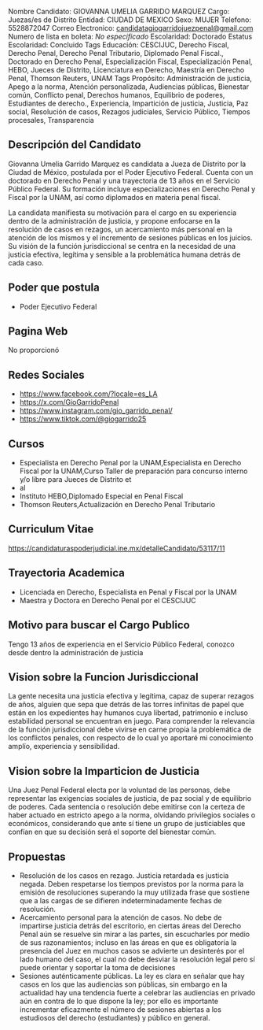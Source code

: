 Nombre Candidato: GIOVANNA UMELIA GARRIDO MARQUEZ
Cargo: Juezas/es de Distrito
Entidad: CIUDAD DE MEXICO
Sexo: MUJER
Telefono: 5528872047
Correo Electronico: candidatagiogarridojuezpenal@gmail.com
Numero de lista en boleta: *No especificado*
Escolaridad: Doctorado
Estatus Escolaridad: Concluido
Tags Educación: CESCIJUC, Derecho Fiscal, Derecho Penal, Derecho Penal Tributario, Diplomado Penal Fiscal., Doctorado en Derecho Penal, Especialización Fiscal, Especialización Penal, HEBO, Jueces de Distrito, Licenciatura en Derecho, Maestría en Derecho Penal, Thomson Reuters, UNAM
Tags Propósito: Administración de justicia, Apego a la norma, Atención personalizada, Audiencias públicas, Bienestar común, Conflicto penal, Derechos humanos, Equilibrio de poderes, Estudiantes de derecho., Experiencia, Impartición de justicia, Justicia, Paz social, Resolución de casos, Rezagos judiciales, Servicio Público, Tiempos procesales, Transparencia


## Descripción del Candidato 

Giovanna Umelia Garrido Marquez es candidata a Jueza de Distrito por la Ciudad de México, postulada por el Poder Ejecutivo Federal. Cuenta con un doctorado en Derecho Penal y una trayectoria de 13 años en el Servicio Público Federal. Su formación incluye especializaciones en Derecho Penal y Fiscal por la UNAM, así como diplomados en materia penal fiscal.

La candidata manifiesta su motivación para el cargo en su experiencia dentro de la administración de justicia, y propone enfocarse en la resolución de casos en rezagos, un acercamiento más personal en la atención de los mismos y el incremento de sesiones públicas en los juicios. Su visión de la función jurisdiccional se centra en la necesidad de una justicia efectiva, legítima y sensible a la problemática humana detrás de cada caso.


## Poder que postula

- Poder Ejecutivo Federal


## Pagina Web

No proporcionó


## Redes Sociales

- https://www.facebook.com/?locale=es_LA
- https://x.com/GioGarridoPenal
- https://www.instagram.com/gio_garrido_penal/
- https://www.tiktok.com/@giogarrido25


## Cursos

- Especialista en Derecho Penal por la UNAM,Especialista en Derecho Fiscal por la UNAM,Curso Taller de preparación para concurso interno y/o libre para Jueces de Distrito et
- al
- Instituto HEBO,Diplomado Especial en Penal Fiscal
- Thomson Reuters,Actualización en Derecho Penal Tributario


## Curriculum Vitae

https://candidaturaspoderjudicial.ine.mx/detalleCandidato/53117/11


## Trayectoria Academica

- Licenciada en Derecho, Especialista en Penal y Fiscal por la UNAM
- Maestra y Doctora en Derecho Penal por el CESCIJUC


## Motivo para buscar el Cargo Publico

Tengo 13 años de experiencia en el Servicio Público Federal, conozco desde dentro la administración de justicia


## Vision sobre la Funcion Jurisdiccional

La gente necesita una justicia efectiva y legítima, capaz de superar rezagos de años, alguien que sepa que detrás de las torres infinitas de papel que están en los expedientes hay humanos cuya libertad, patrimonio e incluso estabilidad personal se encuentran en juego. Para comprender la relevancia de la función jurisdiccional debe vivirse en carne propia la problemática de los conflictos penales, con respecto de lo cual yo aportaré mi conocimiento amplío, experiencia y sensibilidad.


## Vision sobre la Imparticion de Justicia

Una Juez Penal Federal electa por la voluntad de las personas, debe representar las exigencias sociales de justicia, de paz social y de equilibrio de poderes. Cada sentencia o resolución debe emitirse con la certeza de haber actuado en estricto apego a la norma, olvidando privilegios sociales o económicos, considerando que ante sí tiene un grupo de justiciables que confían en que su decisión será el soporte del bienestar común.


## Propuestas

- Resolución de los casos en rezago. Justicia retardada es justicia negada. Deben respetarse los tiempos previstos por la norma para la emisión de resoluciones superando la muy utilizada frase que sostiene que  a las cargas de  se difieren indeterminadamente fechas de resolución.
- Acercamiento personal para la atención de casos. No debe de impartirse justicia detrás del escritorio, en ciertas áreas del Derecho Penal aún se resuelve sin mirar a las partes, sin escucharles por medio de sus razonamientos; incluso en las áreas en que es obligatoria la presencia del Juez en muchos casos se advierte un desinterés por el lado humano del caso, el cual no debe desviar la resolución legal pero sí puede orientar y soportar la toma de decisiones
- Sesiones auténticamente públicas. La ley es clara en señalar que hay casos en los que las audiencias son públicas, sin embargo en la actualidad hay una tendencia fuerte a celebrar las audiencias en privado aún en contra de lo que dispone la ley; por ello es importante incrementar eficazmente el número de sesiones abiertas a los estudiosos del derecho (estudiantes) y público en general.

